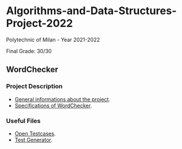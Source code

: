 # Algorithms-and-Data-Structures-Project-2022
Polytechnic of Milan - Year 2021-2022

Final Grade: 30/30

## WordChecker

### Project Description

- [General informations about the project](https://github.com/giammu/Algorithms-and-Data-Structures-Project/blob/main/ProvaFinale2022-generale.pdf).
- [Specifications of WordChecker](https://github.com/giammu/Algorithms-and-Data-Structures-Project/blob/main/ProvaFinale2022_tema.pdf).

### Useful Files

- [Open Testcases](https://github.com/giammu/Algorithms-and-Data-Structures-Project/tree/main/open_testcases).
- [Test Generator](https://github.com/giammu/Algorithms-and-Data-Structures-Project/blob/main/test_gen.py).

